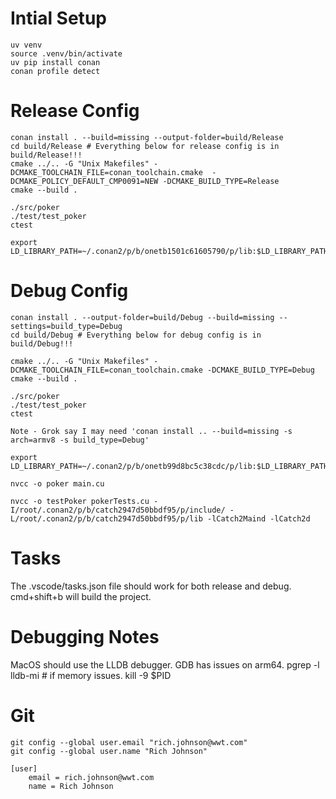 # Intial Setup

    uv venv
    source .venv/bin/activate
    uv pip install conan
    conan profile detect

# Release Config

    conan install . --build=missing --output-folder=build/Release
    cd build/Release # Everything below for release config is in build/Release!!!
    cmake ../.. -G "Unix Makefiles" -DCMAKE_TOOLCHAIN_FILE=conan_toolchain.cmake  -DCMAKE_POLICY_DEFAULT_CMP0091=NEW -DCMAKE_BUILD_TYPE=Release
    cmake --build . 

    ./src/poker   
    ./test/test_poker
    ctest

    export LD_LIBRARY_PATH=~/.conan2/p/b/onetb1501c61605790/p/lib:$LD_LIBRARY_PATH

# Debug Config

    conan install . --output-folder=build/Debug --build=missing --settings=build_type=Debug
    cd build/Debug # Everything below for debug config is in build/Debug!!!
    
    cmake ../.. -G "Unix Makefiles" -DCMAKE_TOOLCHAIN_FILE=conan_toolchain.cmake -DCMAKE_BUILD_TYPE=Debug
    cmake --build .

    ./src/poker
    ./test/test_poker
    ctest

    Note - Grok say I may need 'conan install .. --build=missing -s arch=armv8 -s build_type=Debug'

    export LD_LIBRARY_PATH=~/.conan2/p/b/onetb99d8bc5c38cdc/p/lib:$LD_LIBRARY_PATH

    nvcc -o poker main.cu

    nvcc -o testPoker pokerTests.cu -I/root/.conan2/p/b/catch2947d50bbdf95/p/include/ -L/root/.conan2/p/b/catch2947d50bbdf95/p/lib -lCatch2Maind -lCatch2d

# Tasks

The .vscode/tasks.json file should work for both release and debug.
cmd+shift+b will build the project.

# Debugging Notes

MacOS should use the LLDB debugger. GDB has issues on arm64.
pgrep -l lldb-mi # if memory issues.
kill -9 $PID

# Git

    git config --global user.email "rich.johnson@wwt.com"
    git config --global user.name "Rich Johnson"

    [user]
        email = rich.johnson@wwt.com
        name = Rich Johnson